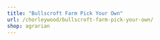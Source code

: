 ```yaml
---
title: "Bullscroft Farm Pick Your Own"
url: /chorleywood/bullscroft-farm-pick-your-own/
shop: agrarian
---
```

